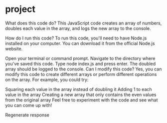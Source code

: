 # project
What does this code do?
This JavaScript code creates an array of numbers, doubles each value in the array, and logs the new array to the console.

How do I run this code?
To run this code, you'll need to have Node.js installed on your computer. You can download it from the official Node.js website.

Open your terminal or command prompt.
Navigate to the directory where you've saved this code.
Type node index.js and press enter.
The doubled array should be logged to the console.
Can I modify this code?
Yes, you can modify this code to create different arrays or perform different operations on the array. For example, you could try:

Squaring each value in the array instead of doubling it
Adding 1 to each value in the array
Creating a new array that only contains the even values from the original array
Feel free to experiment with the code and see what you can come up with!






Regenerate response
